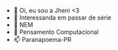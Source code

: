 - 👋  Oi, eu sou a Jheni <3
- 👀  Interessanda em passar de série
- 🌱  NEM
- 💞️  Pensamento Computacional
- 📫  Paranapoema-PR
